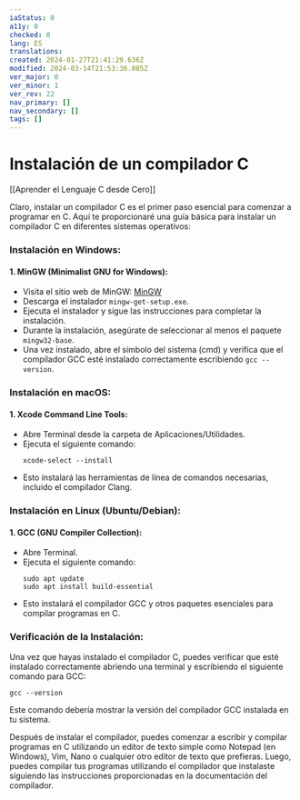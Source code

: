 ```yaml
---
iaStatus: 0
a11y: 0
checked: 0
lang: ES
translations: 
created: 2024-01-27T21:41:29.636Z
modified: 2024-03-14T21:53:36.085Z
ver_major: 0
ver_minor: 1
ver_rev: 22
nav_primary: []
nav_secondary: []
tags: []
---
```

# Instalación de un compilador C

[[Aprender el Lenguaje C desde Cero]]

Claro, instalar un compilador C es el primer paso esencial para comenzar a programar en C. Aquí te proporcionaré una guía básica para instalar un compilador C en diferentes sistemas operativos:

### Instalación en Windows:

#### 1. MinGW (Minimalist GNU for Windows):
- Visita el sitio web de MinGW: [MinGW](http://www.mingw.org/)
- Descarga el instalador `mingw-get-setup.exe`.
- Ejecuta el instalador y sigue las instrucciones para completar la instalación.
- Durante la instalación, asegúrate de seleccionar al menos el paquete `mingw32-base`.
- Una vez instalado, abre el símbolo del sistema (cmd) y verifica que el compilador GCC esté instalado correctamente escribiendo `gcc --version`.

### Instalación en macOS:

#### 1. Xcode Command Line Tools:
- Abre Terminal desde la carpeta de Aplicaciones/Utilidades.
- Ejecuta el siguiente comando:
  ```
  xcode-select --install
  ```
- Esto instalará las herramientas de línea de comandos necesarias, incluido el compilador Clang.

### Instalación en Linux (Ubuntu/Debian):

#### 1. GCC (GNU Compiler Collection):
- Abre Terminal.
- Ejecuta el siguiente comando:
  ```
  sudo apt update
  sudo apt install build-essential
  ```
- Esto instalará el compilador GCC y otros paquetes esenciales para compilar programas en C.

### Verificación de la Instalación:

Una vez que hayas instalado el compilador C, puedes verificar que esté instalado correctamente abriendo una terminal y escribiendo el siguiente comando para GCC:

```
gcc --version
```

Este comando debería mostrar la versión del compilador GCC instalada en tu sistema.

Después de instalar el compilador, puedes comenzar a escribir y compilar programas en C utilizando un editor de texto simple como Notepad (en Windows), Vim, Nano o cualquier otro editor de texto que prefieras. Luego, puedes compilar tus programas utilizando el compilador que instalaste siguiendo las instrucciones proporcionadas en la documentación del compilador.